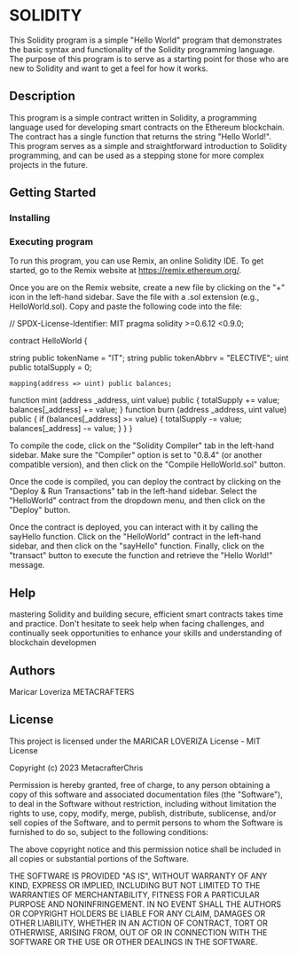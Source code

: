 # SOLIDITY

This Solidity program is a simple "Hello World" program that demonstrates the basic syntax and functionality of the Solidity programming language. The purpose of this program is to serve as a starting point for those who are new to Solidity and want to get a feel for how it works.

## Description

This program is a simple contract written in Solidity, a programming language used for developing smart contracts on the Ethereum blockchain. The contract has a single function that returns the string "Hello World!". This program serves as a simple and straightforward introduction to Solidity programming, and can be used as a stepping stone for more complex projects in the future.

## Getting Started

### Installing



### Executing program

To run this program, you can use Remix, an online Solidity IDE. To get started, go to the Remix website at https://remix.ethereum.org/.

Once you are on the Remix website, create a new file by clicking on the "+" icon in the left-hand sidebar. Save the file with a .sol extension (e.g., HelloWorld.sol). Copy and paste the following code into the file: 


// SPDX-License-Identifier: MIT
pragma solidity >=0.6.12 <0.9.0;

contract HelloWorld {
 
 string public tokenName = "IT";
 string public tokenAbbrv = "ELECTIVE";
 uint public totalSupply = 0;

    mapping(address => uint) public balances;

  function mint (address _address, uint value) public  {
    totalSupply += value;
    balances[_address] += value;
  }
  function burn (address _address, uint value) public  {
    if (balances[_address] >= value) {
      totalSupply -= value;
      balances[_address] -= value;
    }
  }
  }

To compile the code, click on the "Solidity Compiler" tab in the left-hand sidebar. Make sure the "Compiler" option is set to "0.8.4" (or another compatible version), and then click on the "Compile HelloWorld.sol" button.

Once the code is compiled, you can deploy the contract by clicking on the "Deploy & Run Transactions" tab in the left-hand sidebar. Select the "HelloWorld" contract from the dropdown menu, and then click on the "Deploy" button.

Once the contract is deployed, you can interact with it by calling the sayHello function. Click on the "HelloWorld" contract in the left-hand sidebar, and then click on the "sayHello" function. Finally, click on the "transact" button to execute the function and retrieve the "Hello World!" message.

## Help
mastering Solidity and building secure, efficient smart contracts takes time and practice. Don't hesitate to seek help when facing challenges, and continually seek opportunities to enhance your skills and understanding of blockchain developmen

## Authors


Maricar Loveriza
METACRAFTERS


## License

This project is licensed under the MARICAR LOVERIZA License - MIT License

Copyright (c) 2023 MetacrafterChris

Permission is hereby granted, free of charge, to any person obtaining a copy
of this software and associated documentation files (the "Software"), to deal
in the Software without restriction, including without limitation the rights
to use, copy, modify, merge, publish, distribute, sublicense, and/or sell
copies of the Software, and to permit persons to whom the Software is
furnished to do so, subject to the following conditions:

The above copyright notice and this permission notice shall be included in all
copies or substantial portions of the Software.

THE SOFTWARE IS PROVIDED "AS IS", WITHOUT WARRANTY OF ANY KIND, EXPRESS OR
IMPLIED, INCLUDING BUT NOT LIMITED TO THE WARRANTIES OF MERCHANTABILITY,
FITNESS FOR A PARTICULAR PURPOSE AND NONINFRINGEMENT. IN NO EVENT SHALL THE
AUTHORS OR COPYRIGHT HOLDERS BE LIABLE FOR ANY CLAIM, DAMAGES OR OTHER
LIABILITY, WHETHER IN AN ACTION OF CONTRACT, TORT OR OTHERWISE, ARISING FROM,
OUT OF OR IN CONNECTION WITH THE SOFTWARE OR THE USE OR OTHER DEALINGS IN THE
SOFTWARE.
